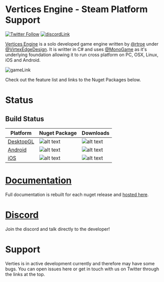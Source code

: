 # Vertices Engine - Steam Platform Support

[![Twitter Follow](https://img.shields.io/twitter/follow/virtexedge?style=social)](https://twitter.com/VirtexEdge)
[![discordLink](https://img.shields.io/discord/477648425492545559?logo=discord)](https://discord.gg/y77qy7Avhx)

[Vertices Engine](https://virtexedge.design/work/vertices-engine/) is a solo developed game engine written by [@rtroe](https://github.com/rtroe) under [@VirtexEdgeDesign](https://virtexedge.design/). It is writter in C# and uses [@MonoGame](https://github.com/MonoGame/MonoGame) as it's underlying foundation allowing it to run cross platform on PC, OSX, Linux, iOS and Android.

![gameLink](https://i.imgur.com/FgyFGya.png)

Check out the feature list and links to the Nuget Packages below.

# Status

## Build Status

| Platform | Nuget Package                   | Downloads|
|----------|---------------------------------|--------------------------------
| [DesktopGL](https://www.nuget.org/packages/VerticesEngine.DesktopGL/)| ![alt text][buildOGL] |![alt text][dwnldOGL]|
| [Android](https://www.nuget.org/packages/VerticesEngine.Android/)  | ![alt text][buildAdr] |![alt text][dwnldAdr]|
| [iOS](https://www.nuget.org/packages/VerticesEngine.iOS)      | ![alt text][buildIOS] |![alt text][dwnldIOS]|


[buildxna]: https://img.shields.io/badge/build-depreciated-lightgray.svg
[buildDrX]: https://img.shields.io/badge/build-tbd-orange.svg
[buildOGL]: https://img.shields.io/nuget/v/VerticesEngine.DesktopGL.svg?logo=nuget
[buildAdr]: https://img.shields.io/nuget/v/VerticesEngine.Android.svg?logo=nuget
[buildIOS]: https://img.shields.io/nuget/v/VerticesEngine.iOS.svg?logo=nuget

[dwnldDrX]: https://img.shields.io/badge/build-tbd-orange.svg
[dwnldOGL]: https://img.shields.io/nuget/dt/VerticesEngine.DesktopGL.svg?logo=steam
[dwnldAdr]: https://img.shields.io/nuget/dt/VerticesEngine.Android.svg?logo=android
[dwnldIOS]: https://img.shields.io/nuget/dt/VerticesEngine.iOS.svg?logo=ios

[nugetSuccess]: https://img.shields.io/badge/nuget-released-green.svg
[nugetbeta]: https://img.shields.io/badge/nuget-beta-blue.svg
[nugetTBD]: https://img.shields.io/badge/nuget-comingsoon-orange.svg
[nugetNA]: https://img.shields.io/badge/nuget-deprecetated-lightgray.svg

# [Documentation](https://virtexedge.github.io/VerticesEngine/)
Full documentation is rebuilt for each nuget release and [hosted here](https://virtexedge.github.io/VerticesEngine/).

# [Discord](https://discord.gg/y77qy7Avhx)
Join the discord and talk directly to the developer!

# Support

Verties is in active development currently and therefore may have some bugs. You can open issues here or get in touch with us on Twitter through the links at the top.
